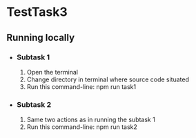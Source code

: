 <h1>TestTask3</h1>

<h2>Running locally</h2>
<ul>
<li>
    <h3>Subtask 1</h3>
    <ol start="1">
        <li>Open the terminal</li>
        <li>Change directory in terminal where source code situated</li>
        <li>Run this command-line: <span>npm run task1</span></li>
    </ol>
</li>

<li>
    <h3>Subtask 2</h3>
    <ol start="1">
        <li>Same two actions as in running the subtask 1</li>
        <li>Run this command-line: <span>npm run task2</span></li>
    </ol>
</li>

</ul>